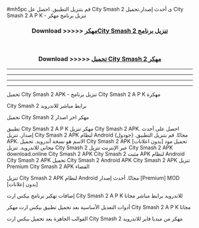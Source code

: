 #mh5pc قم بتنزيل التطبيق. احصل عل City Smash 2  ى أحدث إصدار.تحميل City Smash 2  A P K - تنزيل برنامج مهكر



<div align="center">
<h3>Download >>>>> <a href="https://ar-sites.web.app/?ar= City Smash 2 ">مهكرCity Smash 2  تنزيل برنامج</a></h3><br>

<h3>Download >>>>> <a href="https://ar-sites.web.app/?ar= City Smash 2 ">تحميل City Smash 2  مهكر</a></h3>
</div>


----------------------------------------------------------

----------------------------------------------------------

----------------------------------------------------------

----------------------------------------------------------


تحميل City Smash 2  APK - تنزيل برنامج City Smash 2  A P K مهكرة

City Smash 2  برابط مباشر للاندرويد

تحميل City Smash 2  مهكر اخر اصدار

تطبيق City Smash 2  A P K مهكر
تنزيل City Smash 2  APK. احصل على أحدث إصدار.
تنزيل City Smash 2  APK لنظام Android مجانًا.
قم بتنزيل التطبيق. {جودول} APK. الاسم هو نسخة أندرويد.
تحميل City Smash 2  APK [بدون اعلانات]
تحميل مود مجاني للاندرويد.
تنزيل City Smash 2  عبر الإنترنت
تنزيل City Smash 2  APK
download.online City Smash 2  APK
City Smash 2  مثبت APK لنظام Android
City Smash 2  APK
تحميل City Smash 2  Android APK
City Smash 2  APK تنزيل Premium
City Smash 2  APK الفضاء

تنزيل City Smash 2  APK لنظام Android مجانًا. أحدث إصدار [Premium] MOD [بدون إعلانات]

إضافات تهكير برنامج بيكس ارت City Smash 2  A P K للاندرويد برابط مباشر مجانا

أدوات التعديل الأساسية بعد تحميل تطبيق بيكس ارت مهكر City Smash 2  A P K مجانا

القوالب الجاهزة بعد تحميل بيكس ارت City Smash 2  مهكر من ميديا فاير للاندرويد



